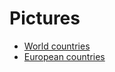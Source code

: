 # Pictures

  * [World countries](world.md)
  * [European countries](https://github.com/bavla/OpenAlex/blob/main/code/ex/eu.md)
